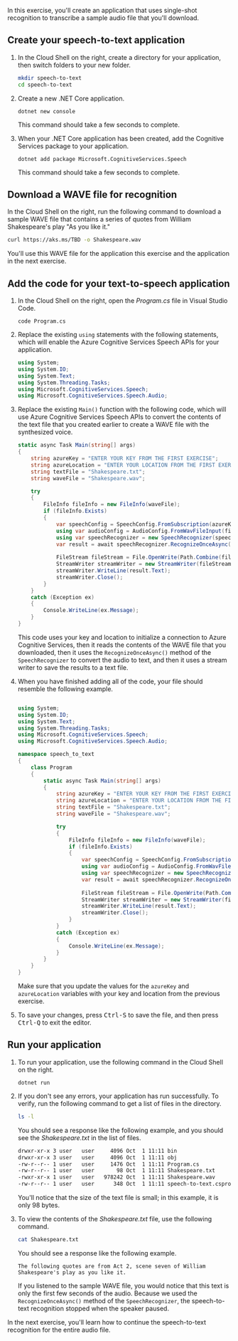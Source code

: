 In this exercise, you'll create an application that uses single-shot recognition to transcribe a sample audio file that you'll download.

## Create your speech-to-text application

1. In the Cloud Shell on the right, create a directory for your application, then switch folders to your new folder.

    ```bash
    mkdir speech-to-text
    cd speech-to-text
    ```

1. Create a new .NET Core application.

    ```dotnetcli
    dotnet new console
    ```

    This command should take a few seconds to complete.

1. When your .NET Core application has been created, add the Cognitive Services package to your application.

    ```dotnetcli
    dotnet add package Microsoft.CognitiveServices.Speech
    ```

    This command should take a few seconds to complete.

## Download a WAVE file for recognition

In the Cloud Shell on the right, run the following command to download a sample WAVE file that contains a series of quotes from William Shakespeare's play "As you like it."

```bash
curl https://aks.ms/TBD -o Shakespeare.wav
```

You'll use this WAVE file for the application this exercise and the application in the next exercise.

## Add the code for your text-to-speech application

1. In the Cloud Shell on the right, open the *Program.cs* file in Visual Studio Code.

    ```dotnetcli
    code Program.cs
    ```

1. Replace the existing `using` statements with the following statements, which will enable the Azure Cognitive Services Speech APIs for your application.

    ```csharp
    using System;
    using System.IO;
    using System.Text;
    using System.Threading.Tasks;
    using Microsoft.CognitiveServices.Speech;
    using Microsoft.CognitiveServices.Speech.Audio;
    ```

1. Replace the existing `Main()` function with the following code, which will use Azure Cognitive Services Speech APIs to convert the contents of the text file that you created earlier to create a WAVE file with the synthesized voice.

    ```csharp
    static async Task Main(string[] args)
    {
        string azureKey = "ENTER YOUR KEY FROM THE FIRST EXERCISE";
        string azureLocation = "ENTER YOUR LOCATION FROM THE FIRST EXERCISE";
        string textFile = "Shakespeare.txt";
        string waveFile = "Shakespeare.wav";

        try
        {
            FileInfo fileInfo = new FileInfo(waveFile);
            if (fileInfo.Exists)
            {
                var speechConfig = SpeechConfig.FromSubscription(azureKey, azureLocation);
                using var audioConfig = AudioConfig.FromWavFileInput(fileInfo.FullName);
                using var speechRecognizer = new SpeechRecognizer(speechConfig, audioConfig);
                var result = await speechRecognizer.RecognizeOnceAsync();
                
                FileStream fileStream = File.OpenWrite(Path.Combine(fileInfo.DirectoryName, textFile));
                StreamWriter streamWriter = new StreamWriter(fileStream, Encoding.UTF8);
                streamWriter.WriteLine(result.Text);
                streamWriter.Close();
            }
        }
        catch (Exception ex)
        {
            Console.WriteLine(ex.Message);
        }
    }
    ```

    This code uses your key and location to initialize a connection to Azure Cognitive Services, then it reads the contents of the WAVE file that you downloaded, then it uses the `RecognizeOnceAsync()` method of the `SpeechRecognizer` to convert the audio to text, and then it uses a stream writer to save the results to a text file.

1. When you have finished adding all of the code, your file should resemble the following example.

    ```csharp

    using System;
    using System.IO;
    using System.Text;
    using System.Threading.Tasks;
    using Microsoft.CognitiveServices.Speech;
    using Microsoft.CognitiveServices.Speech.Audio;
    
    namespace speech_to_text
    {
        class Program
        {
            static async Task Main(string[] args)
            {
                string azureKey = "ENTER YOUR KEY FROM THE FIRST EXERCISE";
                string azureLocation = "ENTER YOUR LOCATION FROM THE FIRST EXERCISE";
                string textFile = "Shakespeare.txt";
                string waveFile = "Shakespeare.wav";
    
                try
                {
                    FileInfo fileInfo = new FileInfo(waveFile);
                    if (fileInfo.Exists)
                    {
                        var speechConfig = SpeechConfig.FromSubscription(azureKey, azureLocation);
                        using var audioConfig = AudioConfig.FromWavFileInput(fileInfo.FullName);
                        using var speechRecognizer = new SpeechRecognizer(speechConfig, audioConfig);
                        var result = await speechRecognizer.RecognizeOnceAsync();
                        
                        FileStream fileStream = File.OpenWrite(Path.Combine(fileInfo.DirectoryName, textFile));
                        StreamWriter streamWriter = new StreamWriter(fileStream, Encoding.UTF8);
                        streamWriter.WriteLine(result.Text);
                        streamWriter.Close();
                    }
                }
                catch (Exception ex)
                {
                    Console.WriteLine(ex.Message);
                }
            }
        }
    }
    ```

    Make sure that you update the values for the `azureKey` and `azureLocation` variables with your key and location from the previous exercise.

1. To save your changes, press <kbd>Ctrl-S</kbd> to save the file, and then press <kbd>Ctrl-Q</kbd> to exit the editor.

## Run your application

1. To run your application, use the following command in the Cloud Shell on the right.

    ```dotnetcli
    dotnet run
    ```

1. If you don't see any errors, your application has run successfully. To verify, run the following command to get a list of files in the directory.

    ```bash
    ls -l
    ```

    You should see a response like the following example, and you should see the _Shakespeare.txt_ in the list of files.

    ```bash
    drwxr-xr-x 3 user   user     4096 Oct  1 11:11 bin
    drwxr-xr-x 3 user   user     4096 Oct  1 11:11 obj
    -rw-r--r-- 1 user   user     1476 Oct  1 11:11 Program.cs
    -rw-r--r-- 1 user   user       98 Oct  1 11:11 Shakespeare.txt
    -rwxr-xr-x 1 user   user   978242 Oct  1 11:11 Shakespeare.wav
    -rw-r--r-- 1 user   user      348 Oct  1 11:11 speech-to-text.csproj
    ```

    You'll notice that the size of the text file is small; in this example, it is only 98 bytes.

1. To view the contents of the _Shakespeare.txt_ file, use the following command.

    ```bash
    cat Shakespeare.txt
    ```

    You should see a response like the following example.

    ```text
    The following quotes are from Act 2, scene seven of William Shakespeare's play as you like it.
    ```

    If you listened to the sample WAVE file, you would notice that this text is only the first few seconds of the audio. Because we used the `RecognizeOnceAsync()` method of the `SpeechRecognizer`, the speech-to-text recognition stopped when the speaker paused.

In the next exercise, you'll learn how to continue the speech-to-text recognition for the entire audio file.
